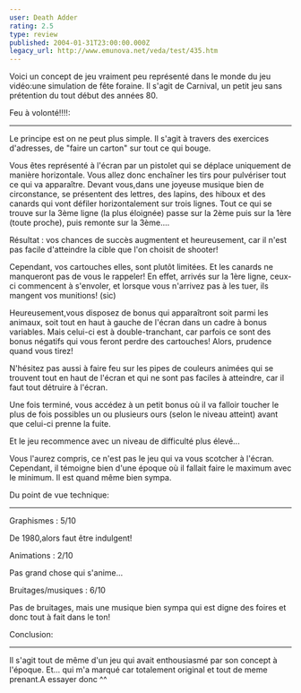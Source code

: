 ```yaml
---
user: Death Adder
rating: 2.5
type: review
published: 2004-01-31T23:00:00.000Z
legacy_url: http://www.emunova.net/veda/test/435.htm
---
```

Voici un concept de jeu vraiment peu représenté dans le monde du jeu vidéo:une simulation de fête foraine. Il s'agit de Carnival, un petit jeu sans prétention du tout début des années 80\.  

  

  

Feu à volonté!!!!:  

----------------------  

Le principe est on ne peut plus simple. Il s'agit à travers des exercices d'adresses, de "faire un carton" sur tout ce qui bouge.  

Vous êtes représenté à l'écran par un pistolet qui se déplace uniquement de manière horizontale. Vous allez donc enchaîner les tirs pour pulvériser tout ce qui va apparaître. Devant vous,dans une joyeuse musique bien de circonstance, se présentent des lettres, des lapins, des hiboux et des canards qui vont défiler horizontalement sur trois lignes. Tout ce qui se trouve sur la 3ème ligne (la plus éloignée) passe sur la 2ème puis sur la 1ère (toute proche), puis remonte sur la 3ème....  

Résultat : vos chances de succès augmentent et heureusement, car il n'est pas facile d'atteindre la cible que l'on choisit de shooter!  

  

Cependant, vos cartouches elles, sont plutôt limitées. Et les canards ne manqueront pas de vous le rappeler! En effet, arrivés sur la 1ère ligne, ceux-ci commencent à s'envoler, et lorsque vous n'arrivez pas à les tuer, ils mangent vos munitions! (sic)  

Heureusement,vous disposez de bonus qui apparaîtront soit parmi les animaux, soit tout en haut à gauche de l'écran dans un cadre à bonus variables. Mais celui-ci est à double-tranchant, car parfois ce sont des bonus négatifs qui vous feront perdre des cartouches! Alors, prudence quand vous tirez!  

  

N'hésitez pas aussi à faire feu sur les pipes de couleurs animées qui se trouvent tout en haut de l'écran et qui ne sont pas faciles à atteindre, car il faut tout détruire à l'écran.  

  

Une fois terminé, vous accédez à un petit bonus où il va falloir toucher le plus de fois possibles un ou plusieurs ours (selon le niveau atteint) avant que celui-ci prenne la fuite.  

Et le jeu recommence avec un niveau de difficulté plus élevé...  

  

Vous l'aurez compris, ce n'est pas le jeu qui va vous scotcher à l'écran. Cependant, il témoigne bien d'une époque où il fallait faire le maximum avec le minimum. Il est quand même bien sympa.  

  

  

Du point de vue technique:  

----------------------------------  

Graphismes : 5/10   

De 1980,alors faut être indulgent!  

  

Animations : 2/10  

Pas grand chose qui s'anime...  

  

Bruitages/musiques : 6/10  

Pas de bruitages, mais une musique bien sympa qui est digne des foires et donc tout à fait dans le ton!  

  

  

Conclusion:  

---------------  

Il s'agit tout de même d'un jeu qui avait enthousiasmé par son concept à l'époque. Et... qui m'a marqué car totalement original et tout de meme prenant.A essayer donc ^^